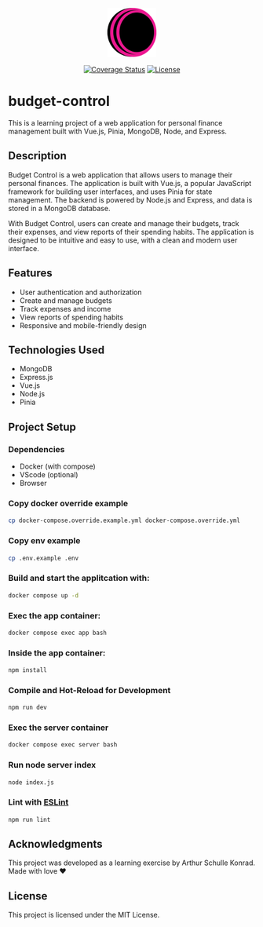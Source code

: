 <p align="center"><img src="./public/favicon.png" alt="Logo Budget Control" width="100" height="100"></p>

<p align="center">
  <a href="https://codecov.io/gh/arthurskonrad/budget-control"><img src="https://img.shields.io/codecov/c/github/arthurskonrad/budget-control" alt="Coverage Status"></a>
  <a href="https://github.com/arthurskonrad/budget-control/blob/master/LICENSE"><img src="https://img.shields.io/github/license/arthurskonrad/budget-control" alt="License"></a>
</p>

# budget-control

This is a learning project of a web application for personal finance management built with Vue.js, Pinia, MongoDB, Node, and Express.

## Description

Budget Control is a web application that allows users to manage their personal finances. The application is built with Vue.js, a popular JavaScript framework for building user interfaces, and uses Pinia for state management. The backend is powered by Node.js and Express, and data is stored in a MongoDB database.

With Budget Control, users can create and manage their budgets, track their expenses, and view reports of their spending habits. The application is designed to be intuitive and easy to use, with a clean and modern user interface.

## Features

- User authentication and authorization
- Create and manage budgets
- Track expenses and income
- View reports of spending habits
- Responsive and mobile-friendly design

## Technologies Used

- MongoDB
- Express.js
- Vue.js
- Node.js
- Pinia

## Project Setup

### Dependencies

- Docker (with compose)
- VScode (optional)
- Browser

### Copy docker override example

```bash
cp docker-compose.override.example.yml docker-compose.override.yml
```

### Copy env example

```bash
cp .env.example .env
```

### Build and start the applitcation with:

```bash
docker compose up -d
```

### Exec the app container:

```bash
docker compose exec app bash
```

### Inside the app container:

```bash
npm install
```

### Compile and Hot-Reload for Development

```bash
npm run dev
```

<!-- ### Type-Check, Compile and Minify for Production

```bash
npm run build
```

### Run Unit Tests with [Vitest](https://vitest.dev/)

```bash
npm run test:unit
```

### Run End-to-End Tests with [Cypress](https://www.cypress.io/)

```bash
npm run test:e2e:dev
```

This runs the end-to-end tests against the Vite development server.
It is much faster than the production build.

But it's still recommended to test the production build with `test:e2e` before deploying (e.g. in CI environments):

```bash
npm run build
npm run test:e2e
```

### Lint with [ESLint](https://eslint.org/)

```bash
npm run lint
``` -->

### Exec the server container

```bash
docker compose exec server bash
```

### Run node server index

```bash
node index.js
```

### Lint with [ESLint](https://eslint.org/)

```bash
npm run lint
```

## Acknowledgments

This project was developed as a learning exercise by Arthur Schulle Konrad. Made with love ❤

## License

This project is licensed under the MIT License.
